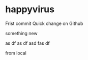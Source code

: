 # happyvirus
Frist commit 
Quick change on Github
 
something new

as
df
as
df
asd
fas
df

from local

